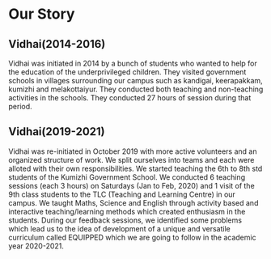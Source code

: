 # Our Story
## Vidhai(2014-2016)
Vidhai was initiated in 2014 by a bunch of students who wanted to help for the education of the underprivileged children. They visited government schools in villages surrounding our campus such as kandigai, keerapakkam, kumizhi and melakottaiyur. They conducted both teaching and non-teaching activities in the schools. They conducted 27 hours of session during that period.

## Vidhai(2019-2021)
Vidhai was re-initiated in October 2019 with more
active volunteers and an organized structure of work. We split ourselves into teams and each were alloted with their own responsibilities. We started teaching the 6th to 8th std students of the Kumizhi Government School. We conducted 6 teaching sessions (each 3 hours) on Saturdays (Jan to Feb, 2020) and 1 visit of the 9th class students to the TLC (Teaching
and Learning Centre) in our campus.
We taught Maths, Science and English through activity based and interactive teaching/learning methods which created enthusiasm in the students. During our feedback sessions, we identified some problems which lead us to the idea of development of a unique and versatile curriculum called EQUIPPED which we are going to follow in the academic year 2020-2021.
